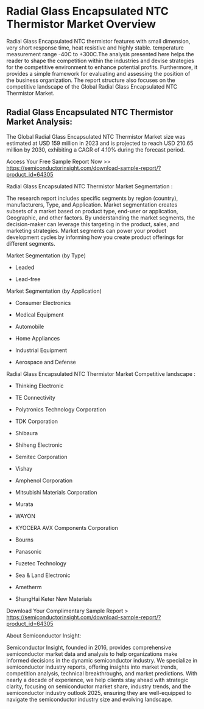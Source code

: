 <h1>Radial Glass Encapsulated NTC Thermistor Market Overview</h1>

Radial Glass Encapsulated NTC thermistor features with small dimension, very short response time, heat resistive and highly stable. temperature measurement range -40C to +300C.The analysis presented here helps the reader to shape the competition within the industries and devise strategies for the competitive environment to enhance potential profits. Furthermore, it provides a simple framework for evaluating and assessing the position of the business organization. The report structure also focuses on the competitive landscape of the Global Radial Glass Encapsulated NTC Thermistor Market.

<H2>Radial Glass Encapsulated NTC Thermistor Market Analysis:</H2>

The Global Radial Glass Encapsulated NTC Thermistor Market size was estimated at USD 159 million in 2023 and is projected to reach USD 210.65 million by 2030, exhibiting a CAGR of 4.10% during the forecast period.

Access Your Free Sample Report Now >> https://semiconductorinsight.com/download-sample-report/?product_id=64305

Radial Glass Encapsulated NTC Thermistor Market Segmentation :

The research report includes specific segments by region (country), manufacturers, Type, and Application. Market segmentation creates subsets of a market based on product type, end-user or application, Geographic, and other factors. By understanding the market segments, the decision-maker can leverage this targeting in the product, sales, and marketing strategies. Market segments can power your product development cycles by informing how you create product offerings for different segments.

Market Segmentation (by Type)

-  Leaded

-  Lead-free

Market Segmentation (by Application)

-  Consumer Electronics

-  Medical Equipment

-  Automobile

-  Home Appliances

-  Industrial Equipment

-  Aerospace and Defense

Radial Glass Encapsulated NTC Thermistor Market Competitive landscape :

-  Thinking Electronic

-  TE Connectivity

-  Polytronics Technology Corporation

-  TDK Corporation

-  Shibaura

-  Shiheng Electronic

-  Semitec Corporation

-  Vishay

-  Amphenol Corporation

-  Mitsubishi Materials Corporation

-  Murata

-  WAYON

-  KYOCERA AVX Components Corporation

-  Bourns

-  Panasonic

-  Fuzetec Technology

-  Sea & Land Electronic

-  Ametherm

-  ShangHai Keter New Materials

Download Your Complimentary Sample Report > https://semiconductorinsight.com/download-sample-report/?product_id=64305

About Semiconductor Insight:

Semiconductor Insight, founded in 2016, provides comprehensive semiconductor market data and analysis to help organizations make informed decisions in the dynamic semiconductor industry. We specialize in semiconductor industry reports, offering insights into market trends, competition analysis, technical breakthroughs, and market predictions. With nearly a decade of experience, we help clients stay ahead with strategic clarity, focusing on semiconductor market share, industry trends, and the semiconductor industry outlook 2025, ensuring they are well-equipped to navigate the semiconductor industry size and evolving landscape. 



